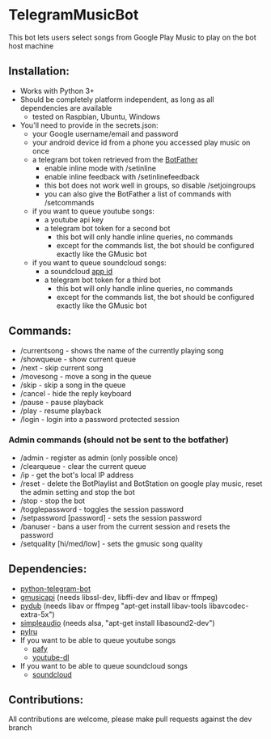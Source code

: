 # TelegramMusicBot
This bot lets users select songs from Google Play Music to play on the bot host machine

## Installation:
- Works with Python 3+
- Should be completely platform independent, as long as all dependencies are available
  - tested on Raspbian, Ubuntu, Windows
- You'll need to provide in the secrets.json:
  - your Google username/email and password
  - your android device id from a phone you accessed play music on once
  - a telegram bot token retrieved from the [BotFather](https://telegram.me/botfather)
    - enable inline mode with /setinline
    - enable inline feedback with /setinlinefeedback
    - this bot does not work well in groups, so disable /setjoingroups
    - you can also give the BotFather a list of commands with /setcommands
  - if you want to queue youtube songs:
    - a youtube api key
    - a telegram bot token for a second bot
      - this bot will only handle inline queries, no commands
      - except for the commands list, the bot should be configured exactly like the GMusic bot
  - if you want to queue soundcloud songs:
    - a soundcloud [app id](http://soundcloud.com/you/apps)
    - a telegram bot token for a third bot
      - this bot will only handle inline queries, no commands
      - except for the commands list, the bot should be configured exactly like the GMusic bot

## Commands:
* /currentsong - shows the name of the currently playing song
* /showqueue - show current queue
* /next - skip current song
* /movesong - move a song in the queue
* /skip - skip a song in the queue
* /cancel - hide the reply keyboard
* /pause - pause playback
* /play - resume playback
* /login - login into a password protected session

### Admin commands (should not be sent to the botfather)
* /admin - register as admin (only possible once)
* /clearqueue - clear the current queue
* /ip - get the bot's local IP address
* /reset - delete the BotPlaylist and BotStation on google play music, reset the admin setting and stop the bot
* /stop - stop the bot
* /togglepassword - toggles the session password
* /setpassword [password] - sets the session password
* /banuser - bans a user from the current session and resets the password
* /setquality [hi/med/low] - sets the gmusic song quality

## Dependencies:
  - [python-telegram-bot](https://github.com/python-telegram-bot/python-telegram-bot)
  - [gmusicapi](https://github.com/simon-weber/gmusicapi) (needs libssl-dev, libffi-dev and libav or ffmpeg)
  - [pydub](https://github.com/jiaaro/pydub) (needs libav or ffmpeg "apt-get install libav-tools libavcodec-extra-5x")
  - [simpleaudio](https://github.com/hamiltron/py-simple-audio) (needs alsa, "apt-get install libasound2-dev")
  - [pylru](https://github.com/jlhutch/pylru)
  - If you want to be able to queue youtube songs
    - [pafy](https://github.com/mps-youtube/pafy)
    - [youtube-dl](https://github.com/rg3/youtube-dl)
  - If you want to be able to queue soundcloud songs
    - [soundcloud](https://github.com/soundcloud/soundcloud-python)
  
## Contributions:
All contributions are welcome, please make pull requests against the dev branch
